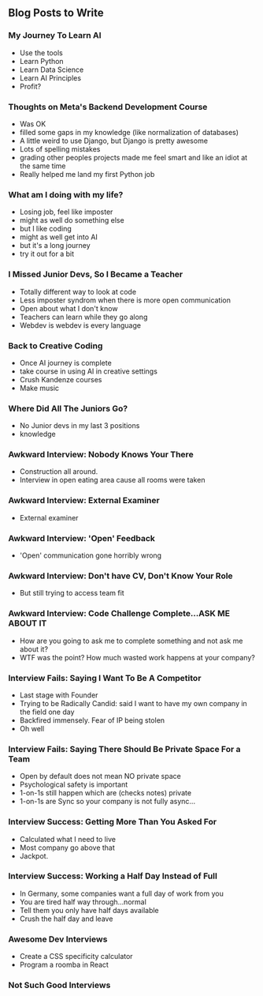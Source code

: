 ## Blog Posts to Write

### My Journey To Learn AI
- Use the tools
- Learn Python
- Learn Data Science
- Learn AI Principles
- Profit?

### Thoughts on Meta's Backend Development Course
- Was OK
- filled some gaps in my knowledge (like normalization of databases)
- A little weird to use Django, but Django is pretty awesome
- Lots of spelling mistakes
- grading other peoples projects made me feel smart and like an idiot at the same time
- Really helped me land my first Python job

### What am I doing with my life?
- Losing job, feel like imposter
- might as well do something else
- but I like coding
- might as well get into AI
- but it's a long journey
- try it out for a bit

### I Missed Junior Devs, So I Became a Teacher
- Totally different way to look at code
- Less imposter syndrom when there is more open communication
- Open about what I don't know
- Teachers can learn while they go along
- Webdev is webdev is every language

### Back to Creative Coding
- Once AI journey is complete
- take course in using AI in creative settings
- Crush Kandenze courses
- Make music

### Where Did All The Juniors Go?
- No Junior devs in my last 3 positions
- knowledge 

### Awkward Interview: Nobody Knows Your There
- Construction all around.
- Interview in open eating area cause all rooms were taken

### Awkward Interview: External Examiner
- External examiner

### Awkward Interview: 'Open' Feedback
- 'Open' communication gone horribly wrong

### Awkward Interview: Don't have CV, Don't Know Your Role
- But still trying to access team fit

### Awkward Interview: Code Challenge Complete...ASK ME ABOUT IT
- How are you going to ask me to complete something and not ask me about it?
- WTF was the point? How much wasted work happens at your company?

### Interview Fails: Saying I Want To Be A Competitor
- Last stage with Founder
- Trying to be Radically Candid: said I want to have my own company in the field one day
- Backfired immensely. Fear of IP being stolen
- Oh well

### Interview Fails: Saying There Should Be Private Space For a Team
- Open by default does not mean NO private space
- Psychological safety is important
- 1-on-1s still happen which are (checks notes) private
- 1-on-1s are Sync so your company is not fully async...

### Interview Success: Getting More Than You Asked For
- Calculated what I need to live
- Most company go above that
- Jackpot. 

### Interview Success: Working a Half Day Instead of Full
- In Germany, some companies want a full day of work from you
- You are tired half way through...normal
- Tell them you only have half days available
- Crush the half day and leave

### Awesome Dev Interviews
- Create a CSS specificity calculator
- Program a roomba in React

### Not Such Good Interviews
